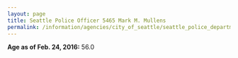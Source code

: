 ```yaml
---
layout: page
title: Seattle Police Officer 5465 Mark M. Mullens
permalink: /information/agencies/city_of_seattle/seattle_police_department/copbook/5465/
---
```


**Age as of Feb. 24, 2016:** 56.0
